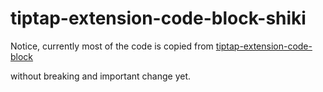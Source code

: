 # tiptap-extension-code-block-shiki

Notice, currently most of the code is copied from 
[tiptap-extension-code-block](https://github.com/timomeh/tiptap-extension-code-block-shiki)

without breaking and important change yet.